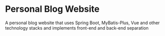# Personal Blog Website
A personal blog website that uses Spring Boot, MyBatis-Plus, Vue and other technology stacks and implements front-end and back-end separation
